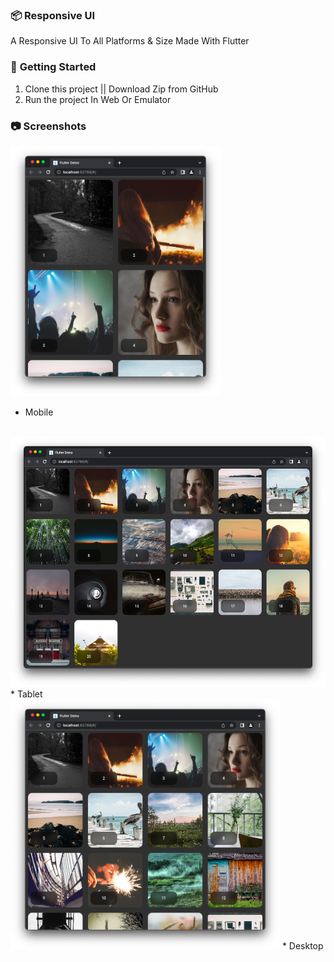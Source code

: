 ### 📦 **Responsive UI**

A Responsive UI To All Platforms & Size
Made With Flutter

### 🚀 **Getting Started**
1. Clone this project || Download Zip from GitHub
2. Run the project In Web Or Emulator

### 📷 **Screenshots**

<img
    src="/assets/image1.png"
    alt="Main Sreen"
    title="Main Screen"
    style="display: inline-block; margin: 0 auto; width: 200; height: 400px">
* Mobile
<br>
<img
    src="/assets/image2.png"
    alt="Main Screen"
    title="Main Screen"
    style="display: inline-block; margin: 0 auto; width: 200; height: 400px">
* Tablet
<br>
<img
    src="/assets/image3.png"
    alt="Main Screen"
    title="Main Screen"
    style="display: inline-block; margin: 0 auto; width: 200; height: 400px">
* Desktop
<br>

